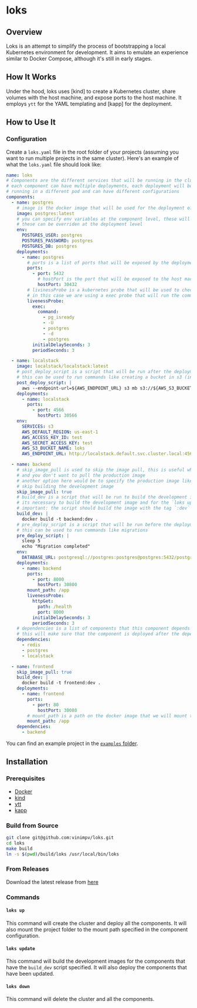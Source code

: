 # loks

## Overview

Loks is an attempt to simplify the process of bootstrapping a local Kubernetes environment for development. It aims to emulate an experience similar to Docker Compose, although it's still in early stages.

## How It Works

Under the hood, loks uses [kind] to create a Kubernetes cluster, share volumes with the host machine, and expose ports to the host machine. It employs `ytt` for the YAML templating and [kapp] for the deployment.

## How to Use It

### Configuration

Create a `loks.yaml` file in the root folder of your projects (assuming you want to run multiple projects in the same cluster). Here's an example of what the `loks.yaml` file should look like:

```yaml
name: loks
# Components are the different services that will be running in the cluster
# each component can have multiple deployments, each deployment will be
# running in a different pod and can have different configurations
components:
  - name: postgres
    # image is the docker image that will be used for the deployment of the one or more pods
    image: postgres:latest
    # you can specify env variables at the component level, these will be available to all deployments
    # these can be overriden at the deployment level
    env:
      POSTGRES_USER: postgres
      POSTGRES_PASSWORD: postgres
      POSTGRES_DB: postgres
    deployments:
      - name: postgres
        # ports is a list of ports that will be exposed by the deployment
        ports:
          - port: 5432
            # hostPort is the port that will be exposed to the host machine, these have to be in the range of 30000-32767
            hostPort: 30432
        # livinessProbe is a kubernetes probe that will be used to check if the pod is ready
        # in this case we are using a exec probe that will run the command pg_isready to check if the database is ready
        livenessProbe:
          exec:
            command:
              - pg_isready
              - -U
              - postgres
              - -d
              - postgres
          initialDelaySeconds: 3
          periodSeconds: 3

  - name: localstack
    image: localstack/localstack:latest
    # post_deploy_script is a script that will be run after the deployment of the component
    # this can be used to run commands like creating a bucket in s3 (in this case we are using localstack)
    post_deploy_script: |
      aws --endpoint-url=${AWS_ENDPOINT_URL} s3 mb s3://${AWS_S3_BUCKET_NAME}
    deployments:
      - name: localstack
        ports:
          - port: 4566
            hostPort: 30566
    env:
      SERVICES: s3
      AWS_DEFAULT_REGION: us-east-1
      AWS_ACCESS_KEY_ID: test
      AWS_SECRET_ACCESS_KEY: test
      AWS_S3_BUCKET_NAME: loks
      AWS_ENDPOINT_URL: http://localstack.default.svc.cluster.local:4566

  - name: backend
    # skip_image_pull is used to skip the image pull, this is useful when you are developing the image locally
    # and you don't want to pull the production image
    # another option here would be to specify the production image like in the other components, then you can
    # skip building the development image
    skip_image_pull: true
    # build_dev is a script that will be run to build the development image
    # its necessary to build the development image and for the `loks update` command to be able to build new images
    # important: the script should build the image with the tag `:dev`
    build_dev: |
      docker build -t backend:dev .
    # pre_deploy_script is a script that will be run before the deployment of the component
    # this can be used to run commands like migrations
    pre_deploy_script: |
      sleep 5
      echo "Migration completed"
    env:
      DATABASE_URL: postgresql://postgres:postgres@postgres:5432/postgres
    deployments:
      - name: backend
        ports:
          - port: 8000
            hostPort: 30800
        mount_path: /app
        livenessProbe:
          httpGet:
            path: /health
            port: 8000
          initialDelaySeconds: 3
          periodSeconds: 3
    # dependencies is a list of components that this component depends on
    # this will make sure that the component is deployed after the dependencies are deployed
    dependencies:
      - redis
      - postgres
      - localstack

  - name: frontend
    skip_image_pull: true
    build_dev: |
      docker build -t frontend:dev .
    deployments:
      - name: frontend
        ports:
          - port: 80
            hostPort: 30080
        # mount_path is a path on the docker image that we will mount the project folder to
        mount_path: /app
    dependencies:
      - backend
```

You can find an example project in the [`examples` folder](https://github.com/vinimpv/loks/tree/main/example).

## Installation

### Prerequisites

- [Docker](https://www.docker.com/get-started/)
- [kind](https://kind.sigs.k8s.io/docs/user/quick-start/)
- [ytt](https://carvel.dev/ytt/)
- [kapp](https://carvel.dev/kapp/)

### Build from Source

```bash
git clone git@github.com:vinimpv/loks.git
cd loks
make build
ln -s $(pwd)/build/loks /usr/local/bin/loks
```

### From Releases

Download the latest release from [here](https://github.com/vinimpv/loks/releases)

### Commands

#### `loks up`

This command will create the cluster and deploy all the components. It will also mount the project folder to the mount path specified in the component configuration.

#### `loks update`

This command will build the development images for the components that have the `build_dev` script specified. It will also deploy the components that have been updated.

#### `loks down`

This command will delete the cluster and all the components.
